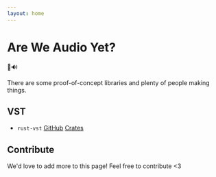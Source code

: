 ```yaml
---
layout: home
---
```


# Are We Audio Yet?

🦀🔊

There are some proof-of-concept libraries and plenty of people making things.

## VST

- `rust-vst` [GitHub](https://github.com/rust-dsp/rust-vst/) [Crates](https://crates.io/crates/vst)

## Contribute

We'd love to add more to this page! Feel free to contribute <3
